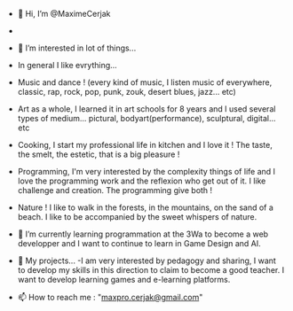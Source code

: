 - 👋 Hi, I’m @MaximeCerjak
- 
- 👀 I’m interested in lot of things...
- In general I like evrything...
- Music and dance ! (every kind of music, I listen music of everywhere, classic, rap, rock, pop, punk, zouk, desert blues, jazz... etc)
- Art as a whole, I learned it in art schools for 8 years and I used several types of medium... pictural, bodyart(performance), sculptural, digital... etc  
- Cooking, I start my professional life in kitchen and I love it ! The taste, the smelt, the estetic, that is a big pleasure !
- Programming, I'm very interested by the complexity things of life and I love the programming work and the reflexion who get out of it. I like challenge and creation. The programming give both !
- Nature ! I like to walk in the forests, in the mountains, on the sand of a beach. I like to be accompanied by the sweet whispers of nature.



- 🌱 I’m currently learning programmation at the 3Wa to become a web developper and I want to continue to learn in Game Design and AI.



- 💞️ My projects...
-I am very interested by pedagogy and sharing, I want to develop my skills in this direction to claim to become a good teacher.
I want to develop learning games and e-learning platforms.  


- 📫 How to reach me : "maxpro.cerjak@gmail.com"

<!---
MaximeCerjak/MaximeCerjak is a ✨ special ✨ repository because its `README.md` (this file) appears on your GitHub profile.
You can click the Preview link to take a look at your changes.
--->
